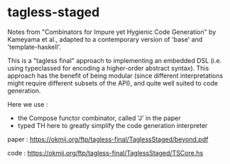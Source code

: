 # tagless-staged

Notes from "Combinators for Impure yet Hygienic Code Generation" by Kameyama et al., adapted to a contemporary version of 'base' and 'template-haskell'.

This is a "tagless final" approach to implementing an embedded DSL (i.e. using typeclassed for encoding a higher-order abstract syntax). This approach has the benefit of being modular (since different interpretations might require different subsets of the API), and quite well suited to code generation.

Here we use :

* the Compose functor combinator, called 'J' in the paper 
* typed TH here to greatly simplify the code generation interpreter

paper : https://okmij.org/ftp/tagless-final/TaglessStaged/beyond.pdf

code : https://okmij.org/ftp/tagless-final/TaglessStaged/TSCore.hs
